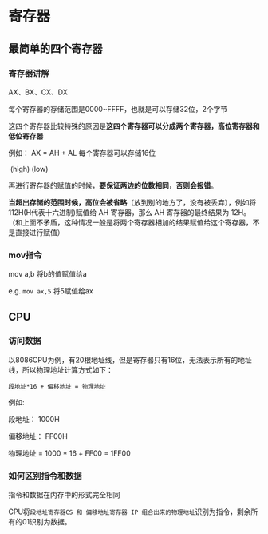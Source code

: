 # 寄存器

## 最简单的四个寄存器

### 寄存器讲解

AX、BX、CX、DX

每个寄存器的存储范围是0000~FFFF，也就是可以存储32位，2个字节

这四个寄存器比较特殊的原因是**这四个寄存器可以分成两个寄存器，高位寄存器和低位寄存器**

例如： AX =  AH + AL    	    每个寄存器可以存储16位 

​					(high)  (low)

再进行寄存器的赋值的时候，**要保证两边的位数相同，否则会报错**。

**当超出存储的范围时候，高位会被省略**（放到别的地方了，没有被丢弃），例如将 112H(H代表十六进制)赋值给 AH 寄存器，那么 AH 寄存器的最终结果为 12H。  （和上面不矛盾，这种情况一般是将两个寄存器相加的结果赋值给这个寄存器，不是直接进行赋值）

### mov指令

mov a,b 将b的值赋值给a

e.g.  `mov ax,5`   将5赋值给ax

## CPU

### 访问数据

以8086CPU为例，有20根地址线，但是寄存器只有16位，无法表示所有的地址线，所以物理地址计算方式如下：

`段地址*16 + 偏移地址 = 物理地址`

例如:

段地址：     1000H

偏移地址：  FF00H

物理地址 = 1000 * 16 + FF00 = 1FF00

### 如何区别指令和数据

指令和数据在内存中的形式完全相同

CPU将`段地址寄存器CS 和 偏移地址寄存器 IP 组合出来的物理地址`识别为指令，剩余所有的01识别为数据。